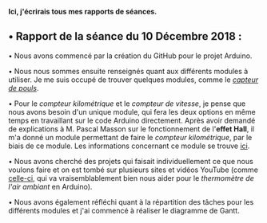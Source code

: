 <strong>Ici, j'écrirais tous mes rapports de séances.</strong>
    
<h2>• Rapport de la séance du 10 Décembre 2018 :</h2>

• Nous avons commencé par la création du GitHub pour le projet Arduino.

• Nous nous sommes ensuite renseignés quant aux différents modules à utiliser. Je me suis occupé de trouver quelques modules, comme le <em><a href="https://www.amazon.fr/Capteur-pouls-capteur-cardiaque-Arduino/dp/B01DKET4LS">capteur de pouls<a></em>.

• Pour le <em>compteur kilométrique</em> et le <em>compteur de vitesse</em>, je pense que nous avons besoin d'un unique module, qui fera les deux options en même temps en travaillant sur le code Arduino directement. Après avoir demandé de explications à M. Pascal Masson sur le fonctionnement de l'<strong>effet Hall</strong>, il m'a donné un module permettant de faire le <em>compteur kilométrique</em>, par le biais de ce module. Les informations concernant ce module se trouve <a href="lien du TD4 d'elec3">ici</a>.

• Nous avons cherché des projets qui faisait individuellement ce que nous voulons faire et on est tombé sur plusieurs sites et vidéos YouTube (comme <a href="https://www.youtube.com/watch?v=bn3KiEK4wJ0">celle-ci</a>, qui va vraisemblablement bien nous aider pour le <em>thermomètre de l'air ambiant</em> en Arduino).

• Nous avons également réfléchi quant à la répartition des tâches pour les différents modules et j'ai commencé à réaliser le diagramme de Gantt.
